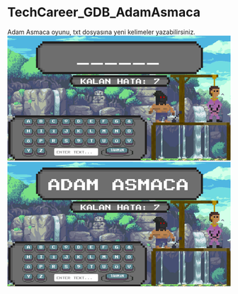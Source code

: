 # TechCareer_GDB_AdamAsmaca
Adam Asmaca oyunu, txt dosyasına yeni kelimeler yazabilirsiniz.
![](AdamAsmaca_1.PNG)
![](AdamAsmaca_2.PNG)
